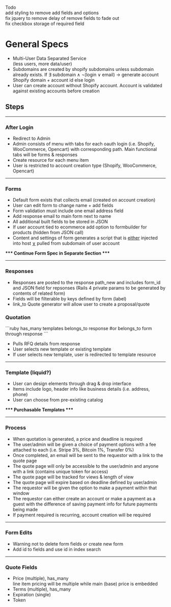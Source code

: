 Todo
<br>
add styling to remove add fields and options
<br>
fix jquery to remove delay of remove fields to fade out
<br>
fix checkbox storage of required field
<br>

<h1>General Specs</h1>

<ul>
	<li>Multi-User Data Separated Service <br><span>(less users, more data/user)</span></li>
	<li>Subdomains are created by shopify subdomains unless subdomain already exists. If &exist; subdomain &and; &not;(login &or; email) &rarr; generate account Shopify domain + account id else login</li>
	<li>User can create account without Shopify account. Account is validated against existing accounts before creation</li>
</ul>

<h2>Steps</h2>

<hr>

<h3>After Login</h3>
<ul>
	<li>Redirect to Admin</li>
	<li>Admin consists of menu with tabs for each oauth login (i.e. Shopify, WooCommerce, Opencart) with corresponding path. Main functional tabs will be forms &amp; responses</li>
	<li>Create resource for each menu item</li>
	<li>User is restricted to account creation type (Shopify, WooCommerce, Opencart)</li>
</ul>

<hr>

<h3>Forms</h3>
<ul>
	<li>Default form exists that collects email (created on account creation)</li>
	<li>User can edit form to change name + add fields</li>
	<li>Form validation must include one email address field</li>
	<li>Add response email to main form next to name</li>
	<li>All additional built fields to be stored in JSON</li>
	<li>If user account tied to ecommerce add option to formbuilder for products (hidden from JSON call)</li>
	<li>Content and settings of form generates a script that is <u>either</u> injected into host <u>&or;</u> pulled from subdomain of user account</li>
</ul>
<p><strong>*** Continue Form Spec in Separate Section ***</strong></p>

<hr>

<h3>Responses</h3>
<ul>
	<li>Responses are posted to the response path_new and includes form_id and JSON field for repsonses (Rails 4 private params to be generated by contents of related form)</li>
	<li>Fields will be filterable by keys defined by form (label)</li>
	<li>link_to Quote generator will allow user to create a proposal/quote</li>
</ul>

<h3>Quotation</h3>
```ruby
has_many templates
belongs_to response
#or
belongs_to form through response
```
<ul>
	<li>Pulls RFQ details from response</li>
	<li>User selects new template or existing template</li>
	<li>If user selects new template, user is redirected to template resource</li>
</ul>

<hr>

<h3>Template (liquid?)</h3>
<ul>
	<li>User can design elements through drag &amp; drop interface</li>
	<li>Items include logo, header info like business details (i.e. address, phone)</li>
	<li>User can choose from pre-existing catalog</li>
</ul>

<p><strong>*** Purchasable Templates ***</strong></p>

<hr>

<h3>Process</h3>
<ul>
	<li>When quotation is generated, a price and deadline is required</li>
	<li>The user/admin will be given a choice of payment options with a fee attached to each (i.e. Stripe 3%, Bitcoin 1%, Transfer 0%)</li>
	<li>Once completed, an email will be sent to the requestor with a link to the quote page</li>
	<li>The quote page will only be accessible to the user/admin and anyone with a link (contains unique token for access)</li>
	<li>The quote page will be tracked for views &amp; length of view</li>
	<li>The quote page will expire based on deadline defined by user/admin</li>
	<li>The requestor will be given the option to make a payment within that window</li>
	<li>The requestor can either create an account or make a payment as a guest with the difference of saving payment info for future payments being made</li>
	<li>If payment required is recurring, account creation will be required</li>
</ul>

<hr>

<h3>Form Edits</h3>
<ul>
	<li>Warning not to delete form fields or create new form</li>
	<li>Add id to fields and use id in index search</li>
</ul>

<hr>

<h3>Quote Fields</h3>
<ul>
	<li>Price (multiple), has_many <br><span>line item pricing will be multiple while main (base) price is embedded</span></li>
	<li>Terms (multiple), has_many</li>
	<li>Expiration (single)</li>
	<li>Token</li>
</ul>